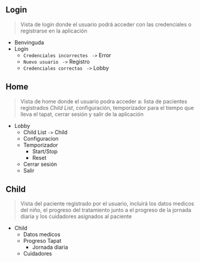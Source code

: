 ## Login
> Vista de login donde el usuario podrá acceder con las credenciales o registrarse en la aplicación
* Benvinguda
* Login
  * `Credenciales incorrectes ` `->` Error
  * `Nuevo usuario ` `->` Registro
  * `Credenciales correctas ` `->` Lobby
## Home
> Vista de home donde el usuario podra acceder a: lista de pacientes registrados *Child List*, configuración, temporizador para el tiempo que lleva el tapat, cerrar sesión y salir de la aplicación
* Lobby
  * Child List `->` Child
  * Configuracion
  * Temporizador
    * Start/Stop
    * Reset
  * Cerrar sesión
  * Salir
## Child
> Vista del paciente registrado por el usuario, incluirá los datos medicos del niño, el progreso del tratamiento junto a el progreso de la jornada diaria y los cuidadores asignados al paciente
* Child
  * Datos medicos
  * Progreso Tapat
    * Jornada diaria
  * Cuidadores
